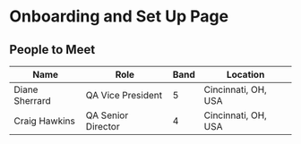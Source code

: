 # Onboarding and Set Up Page
## People to Meet
| Name | Role | Band | Location |
| ------ | ------ | ------ | ------ |
| Diane Sherrard | QA Vice President | 5 | Cincinnati, OH, USA |
| Craig Hawkins | QA Senior Director | 4 | Cincinnati, OH, USA |
